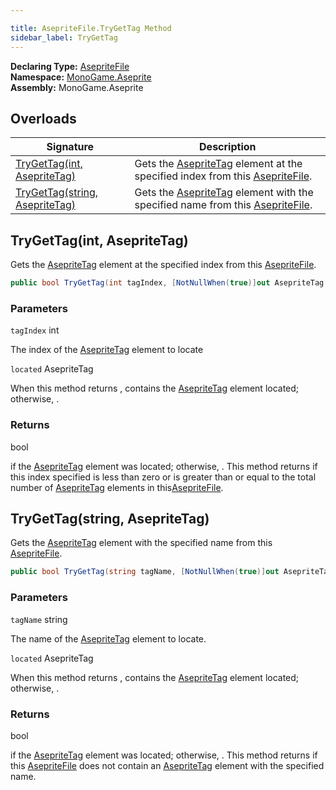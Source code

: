 ```yaml
---

title: AsepriteFile.TryGetTag Method
sidebar_label: TryGetTag
---
```

**Declaring Type:** [AsepriteFile](../)  
**Namespace:** [MonoGame.Aseprite](../../)  
**Assembly:** MonoGame.Aseprite

## Overloads

| Signature                                                      | Description                                                                                                                             |
| -------------------------------------------------------------- | --------------------------------------------------------------------------------------------------------------------------------------- |
| [TryGetTag(int, AsepriteTag)](#trygettagint-asepritetag)       | Gets the [AsepriteTag](../../AsepriteTypes/AsepriteTag/) element at the specified index from this [AsepriteFile](../).  |
| [TryGetTag(string, AsepriteTag)](#trygettagstring-asepritetag) | Gets the [AsepriteTag](../../AsepriteTypes/AsepriteTag/) element with the specified name from this [AsepriteFile](../). |

## TryGetTag(int, AsepriteTag)

Gets the [AsepriteTag](../../AsepriteTypes/AsepriteTag/) element at the specified index from this [AsepriteFile](../).

```csharp
public bool TryGetTag(int tagIndex, [NotNullWhen(true)]out AsepriteTag located);
```

### Parameters

`tagIndex`  int

The index of the [AsepriteTag](../../AsepriteTypes/AsepriteTag/) element to locate

`located`  AsepriteTag

When this method returns , contains the [AsepriteTag](../../AsepriteTypes/AsepriteTag/) element located; otherwise, .

### Returns

bool

 if the [AsepriteTag](../../AsepriteTypes/AsepriteTag/) element was located; otherwise, .  This method returns  if this index specified is less than                  zero or is greater than or equal to the total number of [AsepriteTag](../../AsepriteTypes/AsepriteTag/) elements in this[AsepriteFile](../).

## TryGetTag(string, AsepriteTag)

Gets the [AsepriteTag](../../AsepriteTypes/AsepriteTag/) element with the specified name from this [AsepriteFile](../).

```csharp
public bool TryGetTag(string tagName, [NotNullWhen(true)]out AsepriteTag located);
```

### Parameters

`tagName`  string

The name of the [AsepriteTag](../../AsepriteTypes/AsepriteTag/) element to locate.

`located`  AsepriteTag

When this method returns , contains the [AsepriteTag](../../AsepriteTypes/AsepriteTag/) element located;  otherwise, .

### Returns

bool

 if the [AsepriteTag](../../AsepriteTypes/AsepriteTag/) element was located; otherwise, .  This method returns  if this [AsepriteFile](../)                does not contain an [AsepriteTag](../../AsepriteTypes/AsepriteTag/) element with the specified name.


